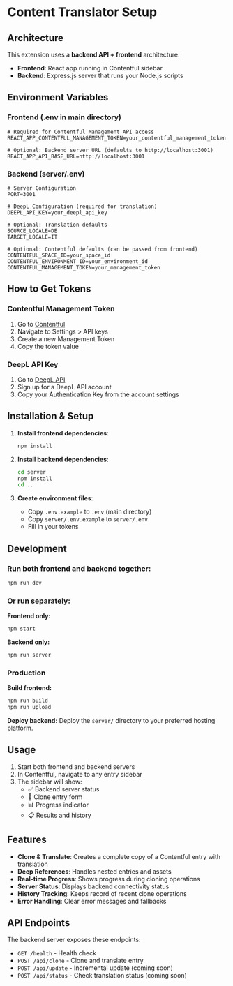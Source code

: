 # Content Translator Setup

## Architecture

This extension uses a **backend API + frontend** architecture:
- **Frontend**: React app running in Contentful sidebar
- **Backend**: Express.js server that runs your Node.js scripts

## Environment Variables

### Frontend (.env in main directory)
```env
# Required for Contentful Management API access
REACT_APP_CONTENTFUL_MANAGEMENT_TOKEN=your_contentful_management_token

# Optional: Backend server URL (defaults to http://localhost:3001)
REACT_APP_API_BASE_URL=http://localhost:3001
```

### Backend (server/.env)
```env
# Server Configuration  
PORT=3001

# DeepL Configuration (required for translation)
DEEPL_API_KEY=your_deepl_api_key

# Optional: Translation defaults
SOURCE_LOCALE=DE
TARGET_LOCALE=IT

# Optional: Contentful defaults (can be passed from frontend)
CONTENTFUL_SPACE_ID=your_space_id
CONTENTFUL_ENVIRONMENT_ID=your_environment_id
CONTENTFUL_MANAGEMENT_TOKEN=your_management_token
```

## How to Get Tokens

### Contentful Management Token
1. Go to [Contentful](https://app.contentful.com)
2. Navigate to Settings > API keys
3. Create a new Management Token
4. Copy the token value

### DeepL API Key
1. Go to [DeepL API](https://www.deepl.com/pro-api)
2. Sign up for a DeepL API account
3. Copy your Authentication Key from the account settings

## Installation & Setup

1. **Install frontend dependencies**:
   ```bash
   npm install
   ```

2. **Install backend dependencies**:
   ```bash
   cd server
   npm install
   cd ..
   ```

3. **Create environment files**:
   - Copy `.env.example` to `.env` (main directory)
   - Copy `server/.env.example` to `server/.env`
   - Fill in your tokens

## Development

### Run both frontend and backend together:
```bash
npm run dev
```

### Or run separately:

**Frontend only:**
```bash
npm start
```

**Backend only:**
```bash
npm run server
```

### Production

**Build frontend:**
```bash
npm run build
npm run upload
```

**Deploy backend:**
Deploy the `server/` directory to your preferred hosting platform.

## Usage

1. Start both frontend and backend servers
2. In Contentful, navigate to any entry sidebar
3. The sidebar will show:
   - ✅ Backend server status
   - 📝 Clone entry form
   - 📊 Progress indicator
   - 📋 Results and history

## Features

- **Clone & Translate**: Creates a complete copy of a Contentful entry with translation
- **Deep References**: Handles nested entries and assets  
- **Real-time Progress**: Shows progress during cloning operations
- **Server Status**: Displays backend connectivity status
- **History Tracking**: Keeps record of recent clone operations
- **Error Handling**: Clear error messages and fallbacks

## API Endpoints

The backend server exposes these endpoints:

- `GET /health` - Health check
- `POST /api/clone` - Clone and translate entry
- `POST /api/update` - Incremental update (coming soon)  
- `POST /api/status` - Check translation status (coming soon)